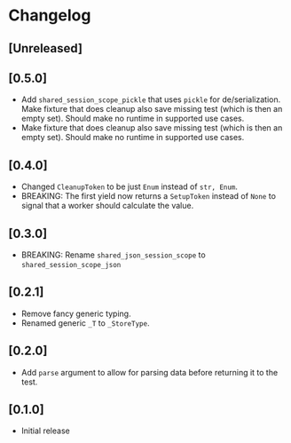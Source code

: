 # Changelog

## [Unreleased]

## [0.5.0]
- Add `shared_session_scope_pickle` that uses `pickle` for de/serialization.
Make fixture that does cleanup also save missing test (which is then an empty set). Should make no runtime in supported use cases.
- Make fixture that does cleanup also save missing test (which is then an empty set). Should make no runtime in supported use cases.

## [0.4.0]
- Changed `CleanupToken` to be just `Enum` instead of `str, Enum`.
- BREAKING: The first yield now returns a `SetupToken` instead of `None` to signal that a worker should calculate the value.

## [0.3.0]
- BREAKING: Rename `shared_json_session_scope` to `shared_session_scope_json`

## [0.2.1]
- Remove fancy generic typing.
- Renamed generic `_T` to `_StoreType`.

## [0.2.0]

- Add `parse` argument to allow for parsing data before returning it to the test.

## [0.1.0]
- Initial release

